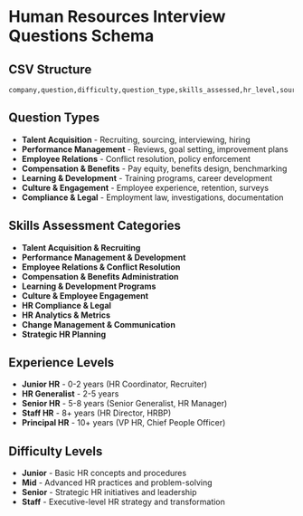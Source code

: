 # Human Resources Interview Questions Schema

## CSV Structure
```
company,question,difficulty,question_type,skills_assessed,hr_level,source
```

## Question Types
- **Talent Acquisition** - Recruiting, sourcing, interviewing, hiring
- **Performance Management** - Reviews, goal setting, improvement plans
- **Employee Relations** - Conflict resolution, policy enforcement
- **Compensation & Benefits** - Pay equity, benefits design, benchmarking
- **Learning & Development** - Training programs, career development
- **Culture & Engagement** - Employee experience, retention, surveys
- **Compliance & Legal** - Employment law, investigations, documentation

## Skills Assessment Categories
- **Talent Acquisition & Recruiting**
- **Performance Management & Development**
- **Employee Relations & Conflict Resolution**
- **Compensation & Benefits Administration**
- **Learning & Development Programs**
- **Culture & Employee Engagement**
- **HR Compliance & Legal**
- **HR Analytics & Metrics**
- **Change Management & Communication**
- **Strategic HR Planning**

## Experience Levels
- **Junior HR** - 0-2 years (HR Coordinator, Recruiter)
- **HR Generalist** - 2-5 years
- **Senior HR** - 5-8 years (Senior Generalist, HR Manager)
- **Staff HR** - 8+ years (HR Director, HRBP)
- **Principal HR** - 10+ years (VP HR, Chief People Officer)

## Difficulty Levels
- **Junior** - Basic HR concepts and procedures
- **Mid** - Advanced HR practices and problem-solving
- **Senior** - Strategic HR initiatives and leadership
- **Staff** - Executive-level HR strategy and transformation